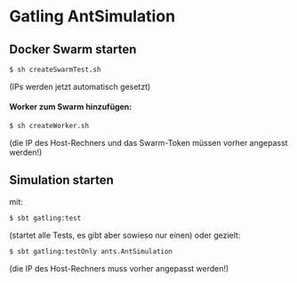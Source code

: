 Gatling AntSimulation
=========================


Docker Swarm starten
---------------

```bash
$ sh createSwarmTest.sh
```

(IPs werden jetzt automatisch gesetzt)

#### Worker zum Swarm hinzufügen:

```bash
$ sh createWorker.sh
```

(die IP des Host-Rechners und das Swarm-Token müssen vorher angepasst werden!)


Simulation starten
-------------------

mit:

```bash
$ sbt gatling:test
```

(startet alle Tests, es gibt aber sowieso nur einen)
oder gezielt:

```bash
$ sbt gatling:testOnly ants.AntSimulation
```

(die IP des Host-Rechners muss vorher angepasst werden!)
